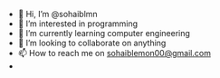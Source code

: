 - 👋 Hi, I’m @sohaiblmn
- 👀 I’m interested in programming
- 🌱 I’m currently learning computer engineering
- 💞️ I’m looking to collaborate on anything
- 📫 How to reach me on sohaiblemon00@gmail.com
- <!---
sohaiblmn/sohaiblmn is a ✨ special ✨ repository because its `README.md` (this file) appears on your GitHub profile.
You can click the Preview link to take a look at your changes.
--->
